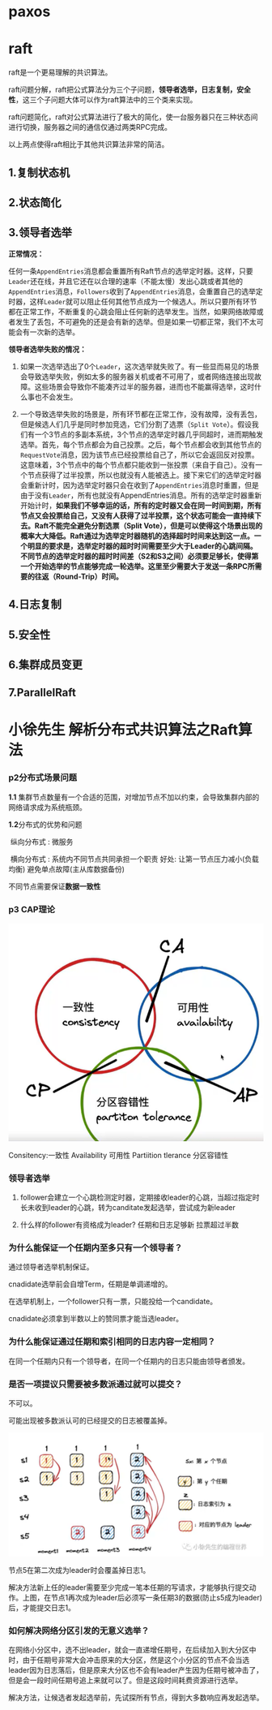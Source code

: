 # paxos

# raft

raft是一个更易理解的共识算法。

raft问题分解，raft把公式算法分为三个子问题，**领导者选举，日志复制，安全性**，这三个子问题大体可以作为raft算法中的三个类来实现。

raft问题简化，raft对公式算法进行了极大的简化，使一台服务器只在三种状态间进行切换，服务器之间的通信仅通过两类RPC完成。

以上两点使得raft相比于其他共识算法非常的简洁。

## 1.复制状态机

## 2.状态简化

## 3.领导者选举

**正常情况：**

任何一条`AppendEntries`消息都会重置所有Raft节点的选举定时器。这样，只要`Leader`还在线，并且它还在以合理的速率（不能太慢）发出心跳或者其他的`AppendEntries`消息，`Followers`收到了`AppendEntries`消息，会重置自己的选举定时器，这样`Leader`就可以阻止任何其他节点成为一个候选人。所以只要所有环节都在正常工作，不断重复的心跳会阻止任何新的选举发生。当然，如果网络故障或者发生了丢包，不可避免的还是会有新的选举。但是如果一切都正常，我们不太可能会有一次新的选举。

**领导者选举失败的情况：**

1. 如果一次选举选出了0个`Leader`，这次选举就失败了。有一些显而易见的场景会导致选举失败，例如太多的服务器关机或者不可用了，或者网络连接出现故障。这些场景会导致你不能凑齐过半的服务器，进而也不能赢得选举，这时什么事也不会发生。

2. 一个导致选举失败的场景是，所有环节都在正常工作，没有故障，没有丢包，但是候选人们几乎是同时参加竞选，它们分割了选票（`Split Vote`）。假设我们有一个3节点的多副本系统，3个节点的选举定时器几乎同超时，进而期触发选举。首先，每个节点都会为自己投票。之后，每个节点都会收到其他节点的`RequestVote`消息，因为该节点已经投票给自己了，所以它会返回反对投票。这意味着，3个节点中的每个节点都只能收到一张投票（来自于自己）。没有一个节点获得了过半投票，所以也就没有人能被选上。接下来它们的选举定时器会重新计时，因为选举定时器只会在收到了`AppendEntries`消息时重置，但是由于没有`Leader`，所有也就没有AppendEntries消息。所有的选举定时器重新开始计时，**如果我们不够幸运的话，所有的定时器又会在同一时间到期，所有节点又会投票给自己，又没有人获得了过半投票，这个状态可能会一直持续下去。Raft不能完全避免分割选票（Split Vote），但是可以使得这个场景出现的概率大大降低。Raft通过为选举定时器随机的选择超时时间来达到这一点。一个明显的要求是，选举定时器的超时时间需要至少大于Leader的心跳间隔。不同节点的选举定时器的超时时间差（S2和S3之间）必须要足够长，使得第一个开始选举的节点能够完成一轮选举。这里至少需要大于发送一条RPC所需要的往返（Round-Trip）时间。**

## **4.日志复制**

## 5.安全性

## 6.集群成员变更

## 7.ParallelRaft

# 小徐先生 解析分布式共识算法之Raft算法

### p2分布式场景问题

**1.1** 集群节点数量有一个合适的范围，对增加节点不加以约束，会导致集群内部的网络请求成为系统瓶颈。

**1.2**分布式的优势和问题

​	纵向分布式 : 微服务

​	横向分布式 : 系统内不同节点共同承担一个职责  好处: 让第一节点压力减小(负载均衡)  避免单点故障(主从库数据备份)

不同节点需要保证**数据一致性**

### p3 CAP理论

![image-20240426202748217](./assets/image-20240426202748217.png)

Consitency:一致性 Availability 可用性 Partiition tlerance 分区容错性

### 领导者选举

1. follower会建立一个心跳检测定时器，定期接收leader的心跳，当超过指定时长未收到leader的心跳，转为canditate发起选举，尝试成为新leader

2. 什么样的follower有资格成为leader? 任期和日志足够新 拉票超过半数

###   为什么能保证一个任期内至多只有一个领导者？

通过领导者选举机制保证。

cnadidate选举前会自增Term，任期是单调递增的。

在选举机制上，一个follower只有一票，只能投给一个candidate。

cnadidate必须拿到半数以上的赞同票才能当选leader。

### 为什么能保证通过任期和索引相同的日志内容一定相同？

在同一个任期内只有一个领导者，在同一个任期内的日志只能由领导者颁发。

### 是否一项提议只需要被多数派通过就可以提交？

不可以。

可能出现被多数派认可的已经提交的日志被覆盖掉。

![image-20240428164109427](./assets/image-20240428164109427.png)

节点5在第二次成为leader时会覆盖掉日志1。

解决方法新上任的leader需要至少完成一笔本任期的写请求，才能够执行提交动作。上图，在节点1再次成为leader后必须写一条任期3的数据(防止s5成为leader)后，才能提交日志1。

### 如何解决网络分区引发的无意义选举？

在网络小分区中，选不出leader，就会一直递增任期号，在后续加入到大分区中时，由于任期号非常大会冲击原来的大分区，然是这个小分区的节点不会当选leader因为日志落后，但是原来大分区也不会有leader产生因为任期号被冲击了，但是会一段时间任期号追上来就可以了。但是这段时间耗费资源进行选举。

解决方法，让候选者发起选举前，先试探所有节点，得到大多数响应再发起选举。